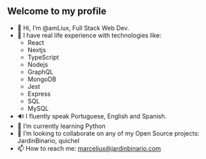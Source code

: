 ## Welcome to my profile

- 👋 Hi, I’m @amLiux, Full Stack Web Dev.
- 👀 I have real life experience with technologies like:  
  - React
  - Nextjs
  - TypeScript
  - Nodejs
  - GraphQL
  - MongoDB
  - Jest
  - Express
  - SQL
  - MySQL
- 🔊 I fluently speak Portuguese, English and Spanish. 
- 🌱 I’m currently learning Python
- 💞️ I’m looking to collaborate on any of my Open Source projects: JardinBinario, quichel
- 📫 How to reach me: marceliux@jardinbinario.com
<!---
amLiux/amLiux is a ✨ special ✨ repository because its `README.md` (this file) appears on your GitHub profile.
You can click the Preview link to take a look at your changes.
--->
